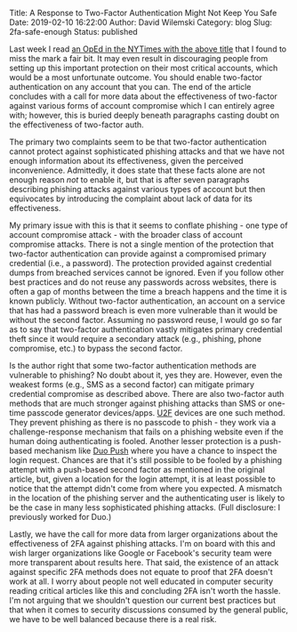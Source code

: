 Title: A Response to Two-Factor Authentication Might Not Keep You Safe
Date: 2019-02-10 16:22:00
Author: David Wilemski
Category: blog
Slug: 2fa-safe-enough
Status: published

Last week I read [an OpEd in the NYTimes with the above title](https://www.nytimes.com/2019/01/27/opinion/2fa-cyberattacks-security.html) that I found to miss the mark a fair bit. It may even result in discouraging people from setting up this important protection on their most critical accounts, which would be a most unfortunate outcome. You should enable two-factor authentication on any account that you can. The end of the article concludes with a call for more data about the effectiveness of two-factor against various forms of account compromise which I can entirely agree with; however, this is buried deeply beneath paragraphs casting doubt on the effectiveness of two-factor auth.

The primary two complaints seem to be that two-factor authentication cannot protect against sophisticated phishing attacks and that we have not enough information about its effectiveness, given the perceived inconvenience. Admittedly, it does state that these facts alone are not enough reason _not_ to enable it, but that is after seven paragraphs describing phishing attacks against various types of account but then equivocates by introducing the complaint about lack of data for its effectiveness.

My primary issue with this is that it seems to conflate phishing - one type of account compromise attack - with the broader class of account compromise attacks. There is not a single mention of the protection that two-factor authentication can provide against a compromised primary credential (i.e., a password). The protection provided against credential dumps from breached services cannot be ignored. Even if you follow other best practices and do not reuse any passwords across websites, there is often a gap of months between the time a breach happens and the time it is known publicly. Without two-factor authentication, an account on a service that has had a password breach is even more vulnerable than it would be without the second factor. Assuming no password reuse, I would go so far as to say that two-factor authentication vastly mitigates primary credential theft since it would require a secondary attack (e.g., phishing, phone compromise, etc.) to bypass the second factor.

Is the author right that some two-factor authentication methods are vulnerable to phishing? No doubt about it, yes they are. However, even the weakest forms (e.g., SMS as a second factor) can mitigate primary credential compromise as described above. There are also two-factor auth methods that are much stronger against phishing attacks than SMS or one-time passcode generator devices/apps. [U2F](https://en.wikipedia.org/wiki/Universal_2nd_Factor) devices are one such method. They prevent phishing as there is no passcode to phish - they work via a challenge-response mechanism that fails on a phishing website even if the human doing authenticating is fooled. Another lesser protection is a push-based mechanism like [Duo Push](https://guide.duo.com/iphone#push) where you have a chance to inspect the login request. Chances are that it's still possible to be fooled by a phishing attempt with a push-based second factor as mentioned in the original article, but, given a location for the login attempt, it is at least possible to notice that the attempt didn't come from where you expected. A mismatch in the location of the phishing server and the authenticating user is likely to be the case in many less sophisticated phishing attacks. (Full disclosure: I previously worked for Duo.)

Lastly, we have the call for more data from larger organizations about the effectiveness of 2FA against phishing attacks. I'm on board with this and wish larger organizations like Google or Facebook's security team were more transparent about results here. That said, the existence of an attack against specific 2FA methods does not equate to proof that 2FA doesn't work at all. I worry about people not well educated in computer security reading critical articles like this and concluding 2FA isn't worth the hassle. I'm not arguing that we shouldn't question our current best practices but that when it comes to security discussions consumed by the general public, we have to be well balanced because there is a real risk.
